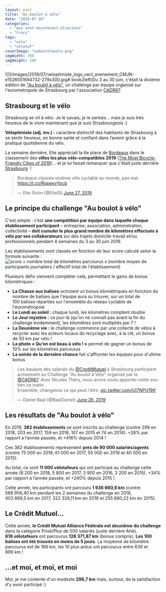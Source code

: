 ```yaml
---
layout: post
title: "Au boulot à vélo"
date: "2019-07-10"
categories: 
  - "qui-sont-maintenant-alsaciens"
  - "trucs"
tags: 
  - "velo"
  - "velotaf"
coverImage: "auboulotavelo.png"
imgWidth: 360
imgHeight: 180
---
```


![](/images/2019/07/veloptimiste_logo_vect_evenement_CMJN-e1526551694732-279x300.jpg# book2left)Du 3 au 30 juin, c'était la dixième édition de ["Au boulot à vélo"](https://auboulotavelo.eu/), un challenge par équipe organisé sur l'eurometropole de Strasbourg par l'association [CADR67](https://cadr67.fr/).

## Strasbourg et le vélo

Strasbourg se vit à vélo. Je le savais, je le sentais... mais je suis très heureux de le vivre maintenant que je suis Strasbourgeois :)

**Véloptimiste (adj. inv.) :** caractère distinctif des habitants de Strasbourg à se sentir heureux, en bonne santé et confiant dans l’avenir grâce à la pratique quotidienne du vélo.

La semaine dernière, Elie appréciait la 6e place de [Bordeaux](https://copenhagenizeindex.eu/cities/bordeaux) dans le classement des **villes les plus vélo-compatibles 2019** ([The Most Bicycle-Friendly Cities of 2019](https://copenhagenizeindex.eu/))... et je lui faisait remarquer que c'était juste derrière [Strasbourg](https://copenhagenizeindex.eu/cities/stasbourg)  !

<blockquote class="twitter-tweet"><p dir="ltr" lang="fr">Bordeaux classée sixième ville cyclable au monde, pas mal. <a href="https://t.co/RppexvYpcb">https://t.co/RppexvYpcb</a></p>— Elie Sloïm (@ElieSl) <a href="https://twitter.com/ElieSl/status/1144258907138875392?ref_src=twsrc%5Etfw">June 27, 2019</a></blockquote>

<script async src="https://platform.twitter.com/widgets.js" charset="utf-8"></script>

## Le principe du challenge "Au boulot à vélo"

C'est simple : c’est **une compétition par équipe dans laquelle chaque établissement participant** – entreprise, association, administration, collectivité – **doit cumuler le plus grand nombre de kilomètres effectués à vélo par ses collaborateurs** sur des trajets domicile-travail et/ou professionnels pendant 4 semaines du 3 au 30 juin 2019.

Les établissements sont classés en fonction de leur score calculé selon la formule suivante : ![score = nombre total de kilomètres parcourus x (nombre moyen de participants journaliers / effectif total de l'établissement)](/images/2019/07/formule.jpg)

Plusieurs défis viennent compléter cela, permettant le gains de bonus kilométriques :

- **La Chasse aux balises** octroient un bonus kilométriques en fonction du nombre de balises que l'équipe aura su trouver, sur un total de 100 balises réparties sur l'ensemble du réseau cyclable de l'eurométropole
- **Le Lundi au soleil :** chaque lundi, les kilomètres comptent double
- **Le Jour mystère :** ce jour-là (qu'on ne connait pas avant la fin du challenge évidemment), les kilomètres sont multipliés par 7 !
- **La Deuxième vie :** le challenge commence par une collecte de vélos à recycler avec les acteurs locaux du recyclage avec, à la clé, un bonus de 50 km par vélo !
- **La photo « Qu’on est beau à vélo ! »** permet de gagner un bonus de 10% sur les kilomètres parcourus
- **La soirée de la dernière chance** fait s'affronter les équipes pour d'ultime bonus

<blockquote class="twitter-tweet"><p lang="fr" dir="ltr">Les équipes des salariés du <a href="https://twitter.com/CreditMutuel?ref_src=twsrc%5Etfw">@CreditMutuel</a> à Strasbourg participent activement au Challenge "Au boulot à Vélo" organisé par le <a href="https://twitter.com/CADR67?ref_src=twsrc%5Etfw">@CADR67</a>. Avec Nicolas Théry, nous avons voulu apporter notre soutien ce matin.<br>Ensemble, changeons ce qui peut l'être. <a href="https://t.co/UI7NPU19tf">pic.twitter.com/UI7NPU19tf</a></p>— Daniel Baal (@BaalDaniel) <a href="https://twitter.com/BaalDaniel/status/1143814218686369792?ref_src=twsrc%5Etfw">June 26, 2019</a></blockquote>

## Les résultats de "Au boulot à vélo"

En 2019, **382 établissements** se sont inscrits au challenge (contre 299 en 2018, 203 en 2017, 159 en 2016, 107 en 2015 et 74 en 2014). +28% par rapport à l’année passée, et +416% depuis 2014 !

Ces 382 établissements représentent **près de 90 000 salariés/agents** (contre 75 000 en 2018, 61 000 en 2017, 55 000 en 2016 et 40 000 en 2015).

Au total, ce sont **11 000 vélotafeurs** qui ont participé au challenge cette année (8 200 en 2018, 5 800 en 2017, 3 900 en 2016, 3 200 en 2015). +34% par rapport à l’année passée, et +240% depuis 2015 !.

Cette année, les participants ont parcouru **1 936 660,6 km** (contre 588 956,40 km pendant les 2 semaines du challenge en 2018, 402 669,5 km en 2017, 322 326,11 km en 2016 et 255 660,22 km en 2015).

## Le Crédit Mutuel...

Cette année, **le Crédit Mutuel Alliance Fédérale est deuxième du challenge** dans la catégorie Privé/Plus de 500 salariés (juste derrière Arte). **618 vélotafeurs** ont parcourus **128 371,87 km** (bonus compris). **Les 100 balises ont été trouvés en moins de 5 jours**. La moyenne de kilomètre parcourus est de 166 km, les 10 plus ardus ont parcourus entre 639 et 899 km !

## ...et moi, et moi, et moi

Moi, je me contente d'un modeste **296,7 km** mais, surtout, de la satisfaction d'y avoir participé :)
